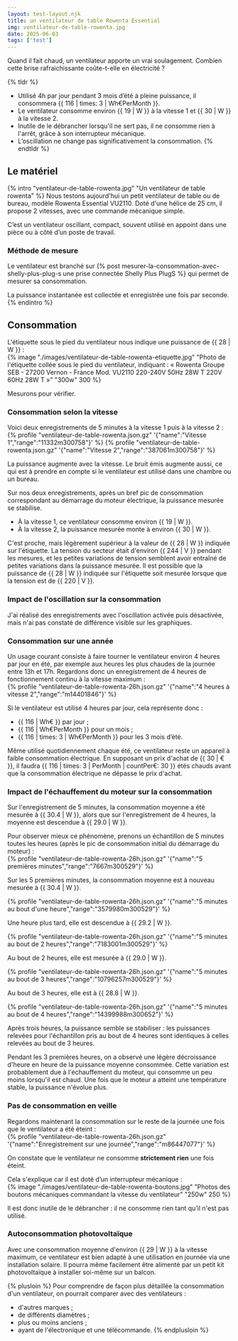 ```yaml
---
layout: test-layout.njk
title: un ventilateur de table Rowenta Essential
img: ventilateur-de-table-rowenta.jpg
date: 2025-06-03
tags: ['test']
---
```


Quand il fait chaud, un ventilateur apporte un vrai soulagement. Combien cette brise rafraichissante coûte-t-elle en électricité ?
<!-- excerpt -->

{% tldr %}
- Utilisé 4h par jour pendant 3 mois d’été à pleine puissance, il consommera {{ 116 | times: 3 | Wh€PerMonth }}.
- Le ventilateur consomme environ {{ 19 | W }} à la vitesse 1 et {{ 30 | W }} à la vitesse 2.
- Inutile de le débrancher lorsqu'il ne sert pas, il ne consomme rien à l'arrêt, grâce à son interrupteur mécanique.
- L’oscillation ne change pas significativement la consommation.
{% endtldr %}

## Le matériel
{% intro "ventilateur-de-table-rowenta.jpg" "Un ventilateur de table rowenta" %}
Nous testons aujourd'hui un petit ventilateur de table ou de bureau, modèle Rowenta Essential VU2110. Doté d'une hélice de 25 cm, il propose 2 vitesses, avec une commande mécanique simple.

C’est un ventilateur oscillant, compact, souvent utilisé en appoint dans une pièce ou à côté d’un poste de travail.

### Méthode de mesure

Le ventilateur est branché sur {% post mesurer-la-consommation-avec-shelly-plus-plug-s une prise connectée Shelly Plus PlugS %} qui permet de mesurer sa consommation.

La puissance instantanée est collectée et enregistrée une fois par seconde.
{% endintro %}

## Consommation

L'étiquette sous le pied du ventilateur nous indique une puissance de {{ 28 | W }} :  
{% image "./images/ventilateur-de-table-rowenta-etiquette.jpg" "Photo de l'étiquette collée sous le pied du ventilateur, indiquant : « Rowenta Groupe SEB - 27200 Vernon - France Mod. VU2110 220-240V 50Hz 28W T 220V 60Hz 28W T »" "300w" 300 %}

Mesurons pour vérifier.

### Consommation selon la vitesse

Voici deux enregistrements de 5 minutes à la vitesse 1 puis à la vitesse 2 :  
{% profile "ventilateur-de-table-rowenta.json.gz" '{"name":"Vitesse 1","range":"11332m300758"}' %}
{% profile "ventilateur-de-table-rowenta.json.gz" '{"name":"Vitesse 2","range":"387061m300758"}' %}

La puissance augmente avec la vitesse. Le bruit émis augmente aussi, ce qui est à prendre en compte si le ventilateur est utilisé dans une chambre ou un bureau.

Sur nos deux enregistrements, après un bref pic de consommation correspondant au démarrage du moteur électrique, la puissance mesurée se stabilise.
- À la vitesse 1, ce ventilateur consomme environ {{ 19 | W }}.
- À la vitesse 2, la puissance mesurée monte à environ {{ 30 | W }}.

C'est proche, mais légèrement supérieur à la valeur de {{ 28 | W }} indiquée sur l'étiquette.
La tension du secteur était d'environ {{ 244 | V }} pendant les mesures, et les petites variations de tension semblent avoir entraîné de petites variations dans la puissance mesurée. Il est possible que la puissance de {{ 28 | W }} indiquée sur l'étiquette soit mesurée lorsque que la tension est de {{ 220 | V }}.

### Impact de l'oscillation sur la consommation

J'ai réalisé des enregistrements avec l'oscillation activée puis désactivée, mais n'ai pas constaté de différence visible sur les graphiques.

### Consommation sur une année

Un usage courant consiste à faire tourner le ventilateur environ 4 heures par jour en été, par exemple aux heures les plus chaudes de la journée entre 13h et 17h. Regardons donc un enregistrement de 4 heures de fonctionnement continu à la vitesse maximum :  
{% profile "ventilateur-de-table-rowenta-26h.json.gz" '{"name":"4 heures à vitesse 2","range":"m14401846"}' %}

Si le ventilateur est utilisé 4 heures par jour, cela représente donc :

- {{ 116 | Wh€ }} par jour ;
- {{ 116 | Wh€PerMonth }} pour un mois ;
- {{ 116 | times: 3 | Wh€PerMonth }} pour les 3 mois d’été.

Même utilisé quotidiennement chaque été, ce ventilateur reste un appareil à faible consommation électrique. En supposant un prix d'achat de {{ 30 | € }}, il faudra {{ 116 | times: 3 | PerMonth | countPer€: 30 }} étés chauds avant que la consommation électrique ne dépasse le prix d'achat.

### Impact de l'échauffement du moteur sur la consommation

Sur l'enregistrement de 5 minutes, la consommation moyenne a été mesurée à {{ 30.4 | W }}, alors que sur l'enregistrement de 4 heures, la moyenne est descendue à {{ 29.0 | W }}.

Pour observer mieux ce phénomène, prenons un échantillon de 5 minutes toutes les heures (après le pic de consommation initial du démarrage du moteur) :  
{% profile "ventilateur-de-table-rowenta-26h.json.gz" '{"name":"5 premières minutes","range":"7667m300529"}' %}

Sur les 5 premières minutes, la consommation moyenne est à nouveau mesurée à {{ 30.4 | W }}.

{% profile "ventilateur-de-table-rowenta-26h.json.gz" '{"name":"5 minutes au bout d\'une heure","range":"3579980m300529"}' %}

Une heure plus tard, elle est descendue à {{ 29.2 | W }}.

{% profile "ventilateur-de-table-rowenta-26h.json.gz" '{"name":"5 minutes au bout de 2 heures","range":"7183001m300529"}' %}

Au bout de 2 heures, elle est mesurée à {{ 29.0 | W }}.

{% profile "ventilateur-de-table-rowenta-26h.json.gz" '{"name":"5 minutes au bout de 3 heures","range":"10796257m300529"}' %}

Au bout de 3 heures, elle est à {{ 28.8 | W }}.

{% profile "ventilateur-de-table-rowenta-26h.json.gz" '{"name":"5 minutes au bout de 4 heures","range":"14399988m300652"}' %}

Après trois heures, la puissance semble se stabiliser : les puissances relevées pour l'échantillon pris au bout de 4 heures sont identiques à celles relevées au bout de 3 heures.

Pendant les 3 premières heures, on a observé une légère décroissance d'heure en heure de la puissance moyenne consommée. Cette variation est probablement due à l'échauffement du moteur, qui consomme un peu moins lorsqu'il est chaud. Une fois que le moteur a atteint une température stable, la puissance n'évolue plus.

### Pas de consommation en veille

Regardons maintenant la consommation sur le reste de la journée une fois que le ventilateur a été éteint :  
{% profile "ventilateur-de-table-rowenta-26h.json.gz" '{"name":"Enregistrement sur une journée","range":"m86447077"}' %}

On constate que le ventilateur ne consomme **strictement rien** une fois éteint.

Cela s'explique car il est doté d’un interrupteur mécanique :  
{% image "./images/ventilateur-de-table-rowenta-boutons.jpg" "Photos des boutons mécaniques commandant la vitesse du ventilateur" "250w" 250 %}

Il est donc inutile de le débrancher : il ne consomme rien tant qu’il n'est pas utilisé.

### Autoconsommation photovoltaïque

Avec une consommation moyenne d'environ {{ 29 | W }} à la vitesse maximum, ce ventilateur est bien adapté à une utilisation en journée via une installation solaire. Il pourra même facilement être alimenté par un petit kit photovoltaïque à installer soi-même sur un balcon.

{% plusloin %}
Pour comprendre de façon plus détaillée la consommation d'un ventilateur, on pourrait comparer avec des ventilateurs :
- d'autres marques ;
- de différents diamètres ;
- plus ou moins anciens ;
- ayant de l'électronique et une télécommande.
{% endplusloin %}
